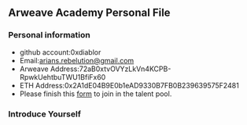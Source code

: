 ## Arweave Academy Personal File

### Personal information

- github account:0xdiablor
- Email:arians.rebelution@gmail.com
- Arweave Address:72aB0xtvOVYzLkVn4KCPB-RpwkUehtbuTWU1BfiFx60
- ETH Address:0x2A1dE04B9E0b1eAD9330B7FB0B239639575F2481
- Please finish this [form](https://docs.google.com/forms/d/e/1FAIpQLSfWA5fIIcBgmRppm3jNz5vmf9Mai_QMVil-2pO4r7YKn_Zhtw/viewform?usp=sf_link) to join in the talent pool.

### Introduce Yourself
